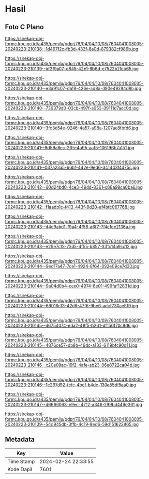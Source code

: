 # Hasil

## Foto C Plano

https://sirekap-obj-formc.kpu.go.id/a435/pemilu/pdpr/76/04/04/10/08/7604041008005-20240223-210138--1d497f2c-fb3d-433f-8a0d-879382cf986b.jpg

https://sirekap-obj-formc.kpu.go.id/a435/pemilu/pdpr/76/04/04/10/08/7604041008005-20240223-210139--bf3f9a07-d845-42e1-8b6d-e7522b2fcb65.jpg

https://sirekap-obj-formc.kpu.go.id/a435/pemilu/pdpr/76/04/04/10/08/7604041008005-20240223-210140--e3a91c07-da18-426e-ad8a-d90e49284d8b.jpg

https://sirekap-obj-formc.kpu.go.id/a435/pemilu/pdpr/76/04/04/10/08/7604041008005-20240223-210140--736379d0-03cb-497f-a953-09111d7acc0d.jpg

https://sirekap-obj-formc.kpu.go.id/a435/pemilu/pdpr/76/04/04/10/08/7604041008005-20240223-210140--3fc3d54e-9246-4a57-a98a-1207ae8fbfd6.jpg

https://sirekap-obj-formc.kpu.go.id/a435/pemilu/pdpr/76/04/04/10/08/7604041008005-20240223-210141--8d59a6ec-2ff5-4a95-aaf5-106196b7a151.jpg

https://sirekap-obj-formc.kpu.go.id/a435/pemilu/pdpr/76/04/04/10/08/7604041008005-20240223-210141--037a23a5-66bf-442e-9ed6-341443f4d75c.jpg

https://sirekap-obj-formc.kpu.go.id/a435/pemilu/pdpr/76/04/04/10/08/7604041008005-20240223-210142--60d24bd0-4ce3-49dd-8361-c88a99ca0ba6.jpg

https://sirekap-obj-formc.kpu.go.id/a435/pemilu/pdpr/76/04/04/10/08/7604041008005-20240223-210142--f1aadb1c-f413-443f-9d20-af4bfc067768.jpg

https://sirekap-obj-formc.kpu.go.id/a435/pemilu/pdpr/76/04/04/10/08/7604041008005-20240223-210143--d4e9abd1-f9a4-4f56-a6f7-7f4cfee2136a.jpg

https://sirekap-obj-formc.kpu.go.id/a435/pemilu/pdpr/76/04/04/10/08/7604041008005-20240223-210143--e29e7c13-73d5-4f55-b857-331c14a9cc12.jpg

https://sirekap-obj-formc.kpu.go.id/a435/pemilu/pdpr/76/04/04/10/08/7604041008005-20240223-210144--9ed17a47-7ce1-4924-8f64-092e09ce7d30.jpg

https://sirekap-obj-formc.kpu.go.id/a435/pemilu/pdpr/76/04/04/10/08/7604041008005-20240223-210144--9a04d0b4-cee0-4974-8e01-499faf12831d.jpg

https://sirekap-obj-formc.kpu.go.id/a435/pemilu/pdpr/76/04/04/10/08/7604041008005-20240223-210144--66016c13-42d6-47f6-9be6-adcf730ae5f9.jpg

https://sirekap-obj-formc.kpu.go.id/a435/pemilu/pdpr/76/04/04/10/08/7604041008005-20240223-210145--d6754074-eda2-48f5-b261-df156f70c8d6.jpg

https://sirekap-obj-formc.kpu.go.id/a435/pemilu/pdpr/76/04/04/10/08/7604041008005-20240223-210145--4876ce57-db8b-49dc-a133-6119bfc90d11.jpg

https://sirekap-obj-formc.kpu.go.id/a435/pemilu/pdpr/76/04/04/10/08/7604041008005-20240223-210146--c20e09ac-19f2-4afe-ab23-06e8722ca04d.jpg

https://sirekap-obj-formc.kpu.go.id/a435/pemilu/pdpr/76/04/04/10/08/7604041008005-20240223-210146--1e297d92-fcfc-4bcf-b4dc-130a55df5aa0.jpg

https://sirekap-obj-formc.kpu.go.id/a435/pemilu/pdpr/76/04/04/10/08/7604041008005-20240223-210147--46666063-e9ec-4712-a346-299bd446e361.jpg

https://sirekap-obj-formc.kpu.go.id/a435/pemilu/pdpr/76/04/04/10/08/7604041008005-20240223-210139--54d945db-3ffb-4c19-8ed6-59d151622865.jpg


## Metadata

| Key        | Value               |
| ---------- | ------------------- |
| Time Stamp | 2024-02-24 22:33:55 |
| Kode Dapil | 7601                |



